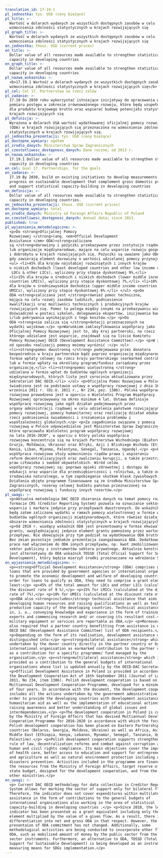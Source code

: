 ```yaml
---
translation_id: 17-19-1
pl_jednostka: tys. USD (ceny bieżące)
pl_title: >-
  Wartość w dolarach wydanych ze wszystkich dostępnych zasobów w celu
  wzmocnienia zdolności statystycznych w krajach rozwijających się
pl_graph_title: >-
  Wartość w dolarach wydanych ze wszystkich dostępnych zasobów w celu
  wzmocnienia zdolności statystycznych w krajach rozwijających się
en_jednostka: thous. USD (current prices)
en_title: >-
  Dollar value of all resources made available to strengthen statistical
  capacity in developing countries
en_graph_title: >-
  Dollar value of all resources made available to strengthen statistical
  capacity in developing countries
pl_nazwa_wskaznika: >-
  <b>17.19.1 Wartość w dolarach wydanych ze wszystkich dostępnych zasobów w celu
  wzmocnienia zdolności statystycznych w krajach rozwijających się</b>
pl_cel: Cel 17. Partnerstwa na rzecz celów
pl_zadanie: >-
  17.19 Do 2030 roku wykorzystać istniejące inicjatywy do opracowania wskaźników
  pomiaru postępu w zakresie zrównoważonego rozwoju, które będą uzupełnieniem
  dla produktu krajowego brutto oraz wspierać budowę potencjału statystycznego w
  krajach rozwijających się
pl_definicja: >-
  Wyrażona w dolarach USA wartość wydatkowanej oficjalnej pomocy rozwojowej
  (ODA) w krajach rozwijających się przeznaczona na wzmocnienie zdolności
  statystycznych w krajach rozwijających się.
pl_jednostka_prezentacji: tys. USD (ceny bieżące)
pl_dostepne_wymiary: ogółem
pl_zrodlo_danych: Ministerstwo Spraw Zagranicznych
pl_czestotliwosc_dostępnosc_danych: Dane roczne; od 2013 r.
en_nazwa_wskaznika: >-
  17.19.1 Dollar value of all resources made available to strengthen statistical
  capacity in developing countries
en_cel: Goal 17. Partnerships  for the goals
en_zadanie: >-
  17.19 By 2030, build on existing initiatives to develop measurements of
  progress on sustainable development that complement gross domestic product,
  and support statistical capacity-building in developing countries
en_definicja: >-
  Dollar value of all resources made available to strengthen statistical
  capacity in developing countries.
en_jednostka_prezentacji: thous. USD (current prices)
en_dostepne_wymiary: total
en_zrodlo_danych: Ministry od Foreign Affairs Republic of Poland
en_czestotliwosc_dostępnosc_danych: Annual data; since 2013.
published: true
pl_wyjasnienia_metodologiczne: >-
  <p>Do <strong>Oficjalnej Pomocy
  Rozwojowej </strong>(ang. <em>Official Development
  Assistance </em> ODA)<strong>zaliczane
  są </strong>darowizny i pożyczki przekazywane przez instytucje rządowe
  lub organizacje międzynarodowe, mające na celu wsparcie rozwoju gospodarczego
  i dobrobytu w krajach rozwijających się. Pożyczki są uważane jako ODA wtedy,
  gdy zawierają element darowizny o wartości udzielanej pomocy przynajmniej:</p>
  <ul> <li>45% dla krajów najsłabiej rozwiniętych i innych krajów
  o niskich dochodach (least developed countries and other low income countires
   LDCs & other LICs), wyliczony przy stopie dyskontowej 9%,</li>
  <li>15% dla krajów o średnich i niskich dochodach (lower middle income
  countries LMICs), wyliczony przy stopie dyskontowej 7%,</li> <li>10%
  dla krajów o średniowysokim dochodzie (upper middle income countries
  UMICs), wyliczony przy stopie dyskontowej 6%.</li> </ul> <p>Do
  ODA <strong>zaliczana jest </strong>również pomoc techniczna,
  mająca na celu rozwój zasobów ludzkich, podniesienie
  kwalifikacji oraz możliwości technicznych i produkcyjnych krajów
  rozwijających się. Pomoc ta polega między innymi na przekazywaniu wiedzy i
  doświadczeń w postaci szkoleń, delegowania ekspertów, inicjowania badań
  i/lub pokrywania wynikających z tego kosztów.</p> <p>Do
  ODA <strong>nie zalicza się </strong>dotacji przeznaczonych na
  wydatki wojskowe.</p> <p>Warunkiem zaklasyfikowania współpracy jako
  Oficjalnej Pomocy Rozwojowej jest to, aby kraj partnerski, na rzecz
  którego udzielane jest wsparcie, znajdował się na liście Komitetu
  Pomocy Rozwojowej OECD (Development Assistance Committee).</p> <p>W zależności
  od sposobu realizacji pomocy możemy wyróżnić :</p> <ul>
  <li><strong>pomoc dwustronną </strong> podejmowana przez donatora
  bezpośrednio w kraju partnerskim bądź poprzez organizację międzynarodową w
  formie wpłaty celowej na rzecz kraju partnerskiego (earmarked contribution)
  lub w formie wpłaty na określony program/fundusz zarządzany przez
  organizację,</li> <li><strong>pomoc wielostronną </strong>
  udzielana w formie wpłat do budżetów ogólnych organizacji
  międzynarodowych, których lista jest corocznie aktualizowana przez
  Sekretariat DAC OECD.</li> </ul> <p>Oficjalna Pomoc Rozwojowa w Polsce
  świadczona jest na podstawie ustawy o współpracy rozwojowej z dnia 16
  września 2011 r. (Dz.U. 2011 r., Nr 234, poz. 1386). Polska współpraca
  rozwojowa prowadzona jest w oparciu o Wieloletni Program Współpracy
  Rozwojowej opracowywany na okres minimum 4 lat. Ustawa definiuje
  współpracę rozwojową jako ogół działań podejmowanych przez
  organy administracji rządowej w celu udzielenia państwom rozwijającym się
  pomocy rozwojowej, pomocy humanitarnej oraz realizację działań edukacyjnych na
  rzecz podniesienia świadomości i zrozumienia problemów i
  współzależności globalnych.</p> <p>Za zagadnienia związane z pomocą
  rozwojową w Polsce odpowiedzialne jest Ministerstwo Spraw Zagranicznych,
  które opracowało Wieloletni program współpracy rozwojowej
  na lata 2016-2020", w oparciu o który polska współpraca
  rozwojowa koncentruje się na krajach Partnerstwa Wschodniego (Białoruś,
  Gruzja, Mołdawia, Ukraina) oraz Afryki, Azji i Bliskiego Wschodu (Etiopia,
  Kenia, Liban, Mjanma, Palestyna, Senegal, Tanzania, Ugandę).</p> <p>Polska
  współpraca rozwojowa służy wzmocnieniu rządów prawa i wspieraniu
  reform decentralizacyjnych oraz zwalczaniu korupcji, a także przestrzeganiu
  praw człowieka i swobód obywatelskich. Wśród celów
  współpracy rozwojowej są: poprawa opieki zdrowotnej i dostępu do
  edukacji oraz wsparcie dla przedsiębiorczości i rolnictwa, a także ochrona
  środowiska naturalnego, w tym zapobieganie skutkom klęsk żywiołowych.
  Działania objęte programem finansowane są ze środków Ministerstwa Spraw
  Zagranicznych, rezerwy celowej budżetu państwa przeznaczonej na
  współpracę rozwojową i funduszy innych resortów.</p>
pl_uwagi: >-
  <p>Aktualna metodologia DAC OECD zbierania danych na temat pomocy rozwojowej w
  formacie CRS (Creditor Reporting System) pozwala na oznaczanie sektora
  wsparcia i markera jedynie przy przepływach dwustronnych. Do wskaźnika nie
  będą zatem zaliczone wydatki w ramach pomocy wielostronnej w formie wpłat do
  budżetów ogólnych organizacji międzynarodowych, które również działają w
  obszarze wzmacniania zdolności statystycznych w krajach rozwijających się.</p>
  <p>Od 2018 r. wiodący wskaźnik ODA jest prezentowany w formie ekwiwalentu
  grantu, uwzględniającej jedynie element grantu pomnożony przez wartość danego
  przepływu. Nie obowiązuje przy tym podział na wydatkowanie ODA brutto i netto.
  Bez zmian pozostaje jednakże prezentacja zaangażowania ODA. Dodatkowo trwają
  prace nad włączeniem do ODA innych przepływów, np. kwot zmobilizowanych przez
  sektor publiczny z instrumentów sektora prywatnego. Aktualnie konstruowany
  jest alternatywny do ODA wskaźnik TOSSD (Total Oficial Support for Sustainable
  Development), który będzie mierzył środki przeznaczane na wdrożenie SDGs.</p>
en_wyjasnienia_metodologiczne: >-
  <p><strong>Official Development Assistance</strong> (ODA) comprises grants and
  loans that are provided by government agencies or international organizations
  to promote the economic development and welfare of developing countries. In
  order for loans to qualify as ODA, they need to comprise a grant element of at
  least:</p> <p>45% of the total amount for LDCs and other LICs (calculated at
  the discount rate of 9 %),</p> <p>15% for LMICs (calculated at the discount
  rate of 7%),</p> <p>10% for UMICs (calculated at the discount rate of 6%).</p>
  <p>ODA also <strong>includes</strong> technical assistance that aims at
  developing human resources and raising qualifications as well as technical and
  productive capacity of the developing countries. Technical assistance consists
  in, i. a., conveying knowledge and experience in the form of training, sending
  experts and commencing research and/ or covering its resultant cost.</p> <p>No
  military equipment or services are reportable as ODA.</p> <p>Moreover, it is
  also required that a partner country benefitting from assistance is on the
  OECD DAC (Development Assistance Committee) list of ODA recipients.</p>
  <p>Depending on the form of its realisation, development assistance might be
  distinguished into:</p> <p><strong>bilateral assistance</strong> which is
  undertaken by the donor country directly in the partner country or by an
  international organisation as earmarked contribution to the partner country or
  as a contribution for a specific programme/ fund managed by the
  organisation,</p> <p><strong>multilateral assistance</strong> which is
  provided as a contribution to the general budgets of international
  organisations whose list is updated annually by the OECD-DAC Secretariat.</p>
  <p>Official Development Assistance in Poland is provided in accordance with
  the Development Cooperation Act of 16th September 2011 (Journal of Laws of
  2011, No 234, item 1386). Polish development cooperation is based on the
  Multiannual Development Cooperation Programme, developed for a minimum period
  of four years. In accordance with the document, the development cooperation
  includes all the actions undertaken by the government administrative bodies in
  order to provide the developing countries with development assistance and
  humanitarian aid as well as the implementation of educational actions for
  raising awareness and better understanding of global issues and
  interdependencies.</p> <p>The development cooperation in Poland is coordinated
  by the Ministry of Foreign Affairs that has devised Multiannual Development
  Cooperation Programme for 2016-2020 in accordance with which the focus of
  Polish development cooperation has been placed on Eastern Partnership
  countries (Belarus, Georgia, Moldova, Ukraine) as well as Africa, Asia and
  Middle East (Ethiopia, Kenya, Lebanon, Mynamar, Senegal, Tanzania, Uganda and
  Palestine).</p> <p>Polish development cooperation supports strengthening the
  rule of law, decentralization reforms and combat against corruption as well as
  human and civil rights compliance. Its main objectives cover the improvement
  of health care, better access to education and support for entrepreneurship
  and agriculture as well as natural environment protection including natural
  disasters prevention. Activities included in the programme are financed with
  the resources from the Ministry of Foreign Affairs, target reserve of the
  state budget, designed for the development cooperation, and from the funds of
  other ministries.</p>
en_uwagi: >-
  <p> Current DAC OECD methodology for data collection in Creditor Reporting
  System allows for marking the sector of support only for bilateral flows.
  Therefore, the indicator does not cover expenditures within multilateral
  assistance in the form of contributions to the general budgets of
  international organisations also working in the area of statistical
  capacity-building in developing countries .</p> <p>Since 2018, the leading ODA
  indicator has been presented as a grant equivalent including only the grant
  element multiplied by the value of a given flow. As a result, there is no
  differentiation into net and gross ODA in that respect. However, the
  presentaion of ODA commitment has not changed. Additionally, some
  methodological activities are being conducted to incorporate other flows into
  ODA, such as mobilised amount of money by the public sector from the private
  sector instruments. Furthermore, an alternative to ODA, TOSSD (Total Official
  Support for Sustainable Development) is being developed as an instrument for
  measuring means for SDGs implementation.</p>
---
```

